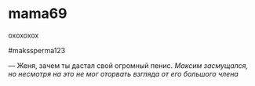 # mama69
охохохох



#makssperma123

— Женя, зачем ты дастал свой огромный пенис. *Максим засмущался, но несмотря на это не мог оторвать взгляда от его большого члена*

